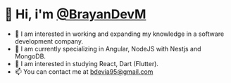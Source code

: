# 👋 Hi, i'm [@BrayanDevM](https://github.com/BrayanDevM)
- 👀 I am interested in working and expanding my knowledge in a software development company.
- 🌱 I am currently specializing in Angular, NodeJS with Nestjs and MongoDB.
- 🤔 I am interested in studying React, Dart (Flutter).
- 📫 You can contact me at bdevia95@gmail.com
